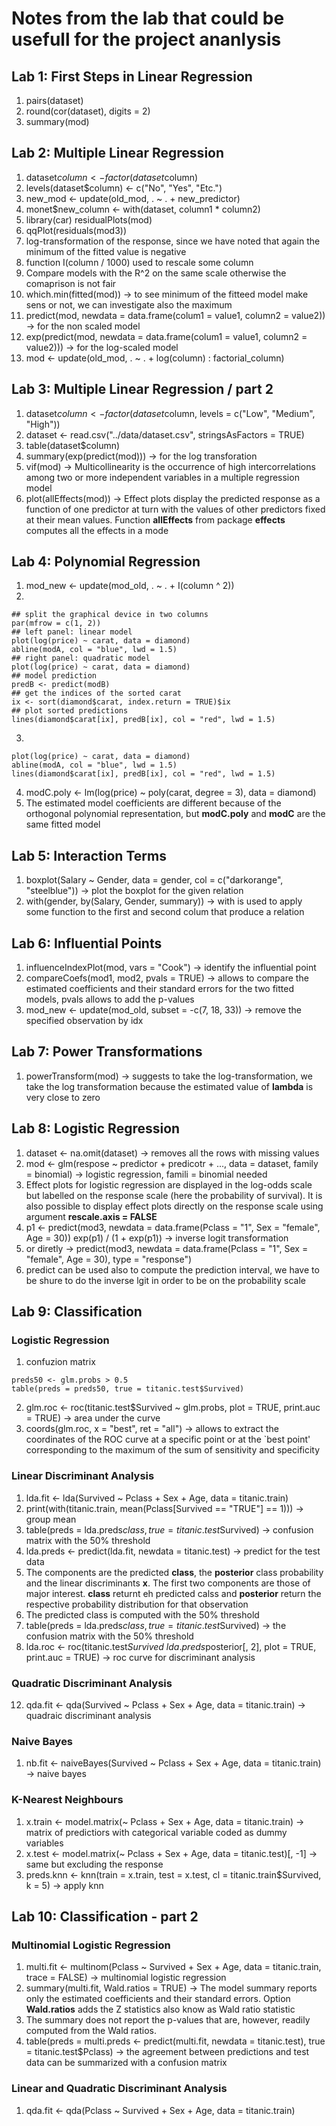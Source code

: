 # Notes from the lab that could be usefull for the project ananlysis

## Lab 1: First Steps in Linear Regression
1. pairs(dataset)
2. round(cor(dataset), digits = 2)
3. summary(mod)

## Lab 2: Multiple Linear Regression
1. dataset$column <- factor(dataset$column)
2. levels(dataset$column) <- c("No", "Yes", "Etc.")
3. new_mod <- update(old_mod, . ~ . + new_predictor)
4. monet$new_column <- with(dataset, column1 * column2)
5. library(car) residualPlots(mod)
6. qqPlot(residuals(mod3))
7. log-transformation of the response, since we have noted that again the minimum of the fitted value is negative
8. function I(column / 1000) used to rescale some column
9. Compare models with the R^2 on the same scale otherwise the comaprison is not fair
10. which.min(fitted(mod)) -> to see minimum of the fitteed model make sens or not, we can investigate also the maximum
11. predict(mod, newdata = data.frame(colum1 = value1, column2 = value2)) -> for the non scaled model
12. exp(predict(mod, newdata = data.frame(colum1 = value1, column2 = value2))) -> for the log-scaled model
13. mod <- update(old_mod, . ~ . + log(column) : factorial_column)

## Lab 3: Multiple Linear Regression / part 2
1. dataset$column <- factor(dataset$column, levels = c("Low", "Medium", "High"))
2. dataset <- read.csv("../data/dataset.csv", stringsAsFactors = TRUE)
3. table(dataset$column)
4. summary(exp(predict(mod))) -> for the log transforation
5. vif(mod) -> Multicollinearity is the occurrence of high intercorrelations among two or more independent variables in a multiple regression model
6. plot(allEffects(mod)) -> Effect plots display the predicted response as a function of one predictor at turn with the values of other predictors fixed at their mean values. Function **allEffects** from package **effects** computes all the effects in a mode


## Lab 4: Polynomial Regression
1. mod_new <- update(mod_old, . ~ . + I(column ^ 2))
2. 
```{r}
## split the graphical device in two columns
par(mfrow = c(1, 2))
## left panel: linear model
plot(log(price) ~ carat, data = diamond)
abline(modA, col = "blue", lwd = 1.5)
## right panel: quadratic model
plot(log(price) ~ carat, data = diamond)
## model prediction
predB <- predict(modB)
## get the indices of the sorted carat
ix <- sort(diamond$carat, index.return = TRUE)$ix
## plot sorted predictions
lines(diamond$carat[ix], predB[ix], col = "red", lwd = 1.5)
```
3. 
```{r}
plot(log(price) ~ carat, data = diamond)
abline(modA, col = "blue", lwd = 1.5)
lines(diamond$carat[ix], predB[ix], col = "red", lwd = 1.5)
```
4. modC.poly <- lm(log(price) ~ poly(carat, degree = 3), data = diamond)
5. The estimated model coefficients are different because of the orthogonal polynomial representation, but **modC.poly** and **modC** are the same fitted model

## Lab 5: Interaction Terms
1. boxplot(Salary ~ Gender, data = gender, col = c("darkorange", "steelblue")) -> plot the boxplot for the given relation
2. with(gender, by(Salary, Gender, summary)) -> with is used to apply some function to the first and second colum that produce a relation

## Lab 6: Influential Points
1. influenceIndexPlot(mod, vars = "Cook") -> identify the influential point
2. compareCoefs(mod1, mod2, pvals = TRUE) -> allows to compare the estimated coefficients and their standard errors for the two fitted models, pvals allows to add the p-values
3. mod_new <- update(mod_old, subset = -c(7, 18, 33)) -> remove the specified observation by idx

## Lab 7: Power Transformations
1. powerTransform(mod) -> suggests to take the log-transformation, we take the log transformation because the estimated value of **lambda** is very close to zero


## Lab 8: Logistic Regression
1. dataset <- na.omit(dataset) -> removes all the rows with missing values
2. mod <- glm(respose ~ predictor + predicotr + ..., data = dataset, 
family = binomial) -> logistic regression, famili = binomial needed
3. Effect plots for logistic regression are displayed in the log-odds scale but labelled on the response scale (here the probability of survival). It is also possible to display effect plots directly on the response scale using argument **rescale.axis = FALSE**
4. p1 <- predict(mod3, newdata = data.frame(Pclass = "1", Sex = "female", Age = 30))
exp(p1) / (1 + exp(p1)) -> inverse logit transformation
5. or diretly -> predict(mod3, newdata = data.frame(Pclass = "1", Sex = "female", Age = 30), type = "response")
6. predict can be used also to compute the prediction interval, we have to be shure to do the inverse lgit in order to be on the probability scale


## Lab 9: Classification
### Logistic Regression
1. confuzion matrix
```{r}
preds50 <- glm.probs > 0.5
table(preds = preds50, true = titanic.test$Survived)
```
2. glm.roc <- roc(titanic.test$Survived ~ glm.probs, plot = TRUE, print.auc = TRUE) -> area under the curve
3. coords(glm.roc, x = "best", ret = "all") -> allows to extract the coordinates of the ROC curve at a specific point or at the `best point' corresponding to the maximum of the sum of sensitivity and specificity

### Linear Discriminant Analysis
1. lda.fit <- lda(Survived ~ Pclass + Sex + Age, data = titanic.train)
2. print(with(titanic.train, mean(Pclass[Survived == "TRUE"] == 1))) -> group mean
3. table(preds = lda.preds$class, true = titanic.test$Survived) -> confusion matrix with the 50% threshold
4. lda.preds <- predict(lda.fit, newdata = titanic.test) -> predict for the test data
5. The components are the predicted **class**, the **posterior** class probability and the linear discriminants **x**. The first two components are those of major interest. **class** returnt eh predicted calss and **posterior** return the respective probability distribution for that observation
6. The predicted class is computed with the 50% threshold
7. table(preds = lda.preds$class, true = titanic.test$Survived) -> the confusion matrix with the 50% threshold
8. lda.roc <- roc(titanic.test$Survived ~ lda.preds$posterior[, 2], plot = TRUE, print.auc = TRUE) -> roc curve for discriminant analysis

### Quadratic Discriminant Analysis
12. qda.fit <- qda(Survived ~ Pclass + Sex + Age, data = titanic.train) -> quadraic discriminant analysis

### Naive Bayes
1. nb.fit <- naiveBayes(Survived ~ Pclass + Sex + Age, data = titanic.train) -> naive bayes

### K-Nearest Neighbours
1. x.train <- model.matrix(~ Pclass + Sex + Age, data = titanic.train) -> matrix of predictiors with categorical variable coded as dummy variables
2. x.test <- model.matrix(~ Pclass + Sex + Age, data = titanic.test)[, -1] -> same but excluding the response
3. preds.knn <- knn(train = x.train, test = x.test, cl = titanic.train$Survived, k = 5) -> apply knn


## Lab 10: Classification - part 2
### Multinomial Logistic Regression
1. multi.fit <- multinom(Pclass ~ Survived + Sex + Age, data = titanic.train, trace = FALSE) -> multinomial logistic regression
2. summary(multi.fit, Wald.ratios = TRUE) -> The model summary reports only the estimated coefficients and their standard errors. Option **Wald.ratios** adds the Z statistics also know as Wald ratio statistic
3. The summary does not report the p-values that are, however, readily computed from the Wald ratios.
4. table(preds = multi.preds <- predict(multi.fit, newdata = titanic.test), true = titanic.test$Pclass) -> the agreement between predictions and test data can be summarized with a confusion matrix

### Linear and Quadratic Discriminant Analysis
1. qda.fit <- qda(Pclass ~ Survived + Sex + Age, data = titanic.train)